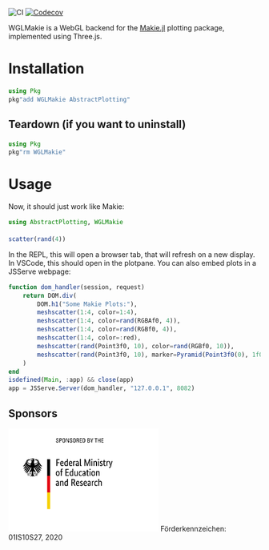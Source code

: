 
![CI](https://github.com/JuliaPlots/WGLMakie.jl/workflows/CI/badge.svg)
[![Codecov](https://codecov.io/gh/JuliaPlots/WGLMakie.jl/branch/master/graph/badge.svg)](https://codecov.io/gh/JuliaPlots/WGLMakie.jl)

WGLMakie is a WebGL backend for the [Makie.jl](https://www.github.com/JuliaPlots/Makie.jl) plotting package, implemented using Three.js.

# Installation

```julia
using Pkg
pkg"add WGLMakie AbstractPlotting"
```

## Teardown (if you want to uninstall)

```julia
using Pkg
pkg"rm WGLMakie"
```


# Usage

Now, it should just work like Makie:

```julia
using AbstractPlotting, WGLMakie

scatter(rand(4))
```
In the REPL, this will open a browser tab, that will refresh on a new display.
In VSCode, this should open in the plotpane.
You can also embed plots in a JSServe webpage:
```julia
function dom_handler(session, request)
    return DOM.div(
        DOM.h1("Some Makie Plots:"),
        meshscatter(1:4, color=1:4),
        meshscatter(1:4, color=rand(RGBAf0, 4)),
        meshscatter(1:4, color=rand(RGBf0, 4)),
        meshscatter(1:4, color=:red),
        meshscatter(rand(Point3f0, 10), color=rand(RGBf0, 10)),
        meshscatter(rand(Point3f0, 10), marker=Pyramid(Point3f0(0), 1f0, 1f0)),
    )
end
isdefined(Main, :app) && close(app)
app = JSServe.Server(dom_handler, "127.0.0.1", 8082)
```

## Sponsors

<img src="https://github.com/JuliaPlots/Makie.jl/blob/master/assets/BMBF_gefoerdert_2017_en.jpg?raw=true" width="300"/>
Förderkennzeichen: 01IS10S27, 2020
